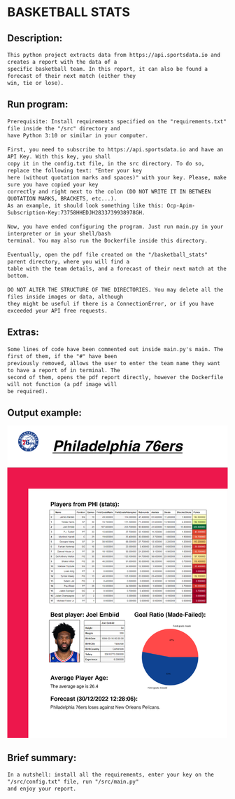 # BASKETBALL STATS

## Description:
    This python project extracts data from https://api.sportsdata.io and creates a report with the data of a
    specific basketball team. In this report, it can also be found a forecast of their next match (either they
    win, tie or lose).

## Run program:
    Prerequisite: Install requirements specified on the "requirements.txt" file inside the "/src" directory and
    have Python 3:10 or similar in your computer.

    First, you need to subscribe to https://api.sportsdata.io and have an API Key. With this key, you shall
    copy it in the config.txt file, in the src directory. To do so, replace the following text: "Enter your key
    here (without quotation marks and spaces)" with your key. Please, make sure you have copied your key
    correctly and right next to the colon (DO NOT WRITE IT IN BETWEEN QUOTATION MARKS, BRACKETS, etc...).
    As an example, it should look something like this: Ocp-Apim-Subscription-Key:73758HHEDJH2833739938978GH.
    
    Now, you have ended configuring the program. Just run main.py in your interpreter or in your shell/bash
    terminal. You may also run the Dockerfile inside this directory.

    Eventually, open the pdf file created on the "/basketball_stats" parent directory, where you will find a
    table with the team details, and a forecast of their next match at the bottom.

    DO NOT ALTER THE STRUCTURE OF THE DIRECTORIES. You may delete all the files inside images or data, although
    they might be useful if there is a ConnectionError, or if you have exceeded your API free requests.

## Extras:
    Some lines of code have been commented out inside main.py's main. The first of them, if the "#" have been
    previously removed, allows the user to enter the team name they want to have a report of in terminal. The
    second of them, opens the pdf report directly, however the Dockerfile will not function (a pdf image will
    be required).
    
## Output example:
![alt text](https://github.com/SeroviICAI/Basketball-API-Stats/blob/master/example_report.png)

## Brief summary:
    In a nutshell: install all the requirements, enter your key on the "/src/config.txt" file, run "/src/main.py"
    and enjoy your report.
